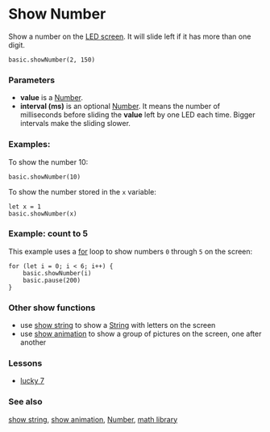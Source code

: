 # Show Number

Show a number on the [LED screen](/device/screen). It will slide left if it has more than one digit.

~~~~sig
basic.showNumber(2, 150)
~~~~

### Parameters

* **value** is a [Number](/reference/types/number).
* **interval (ms)** is an optional [Number](/reference/types/number). It means the number of milliseconds before sliding the **value** left by one LED each time. Bigger intervals make the sliding slower.

### Examples:

To show the number 10:

~~~~blocks
basic.showNumber(10)
~~~~

To show the number stored in the `x` variable:

~~~~blocks
let x = 1
basic.showNumber(x)
~~~~

### Example: count to 5

This example uses a [for](/reference/loops/for) loop to show numbers ``0`` through ``5`` on the screen:

~~~~blocks
for (let i = 0; i < 6; i++) {
    basic.showNumber(i)
    basic.pause(200)
}
~~~~

### Other show functions

* use [show string](/reference/basic/show-string) to show a [String](/reference/types/string) with letters on the screen
* use [show animation](/reference/basic/show-animation) to show a group of pictures on the screen, one after another

### Lessons

* [lucky 7](/lessons/lucky-7)

### See also

[show string](/reference/basic/show-string), [show animation](/reference/basic/show-animation), [Number](/reference/types/number), [math library](/reference/math)


